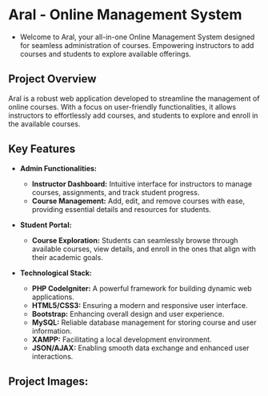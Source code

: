 # Aral - Online Management System

- Welcome to Aral, your all-in-one Online Management System designed for seamless administration of courses. Empowering instructors to add courses and students to explore available offerings.

## Project Overview

Aral is a robust web application developed to streamline the management of online courses. With a focus on user-friendly functionalities, it allows instructors to effortlessly add courses, and students to explore and enroll in the available courses.

## Key Features

- **Admin Functionalities:**
  - **Instructor Dashboard:** Intuitive interface for instructors to manage courses, assignments, and track student progress.
  - **Course Management:** Add, edit, and remove courses with ease, providing essential details and resources for students.

- **Student Portal:**
  - **Course Exploration:** Students can seamlessly browse through available courses, view details, and enroll in the ones that align with their academic goals.

- **Technological Stack:**
  - **PHP CodeIgniter:** A powerful framework for building dynamic web applications.
  - **HTML5/CSS3:** Ensuring a modern and responsive user interface.
  - **Bootstrap:** Enhancing overall design and user experience.
  - **MySQL:** Reliable database management for storing course and user information.
  - **XAMPP:** Facilitating a local development environment.
  - **JSON/AJAX:** Enabling smooth data exchange and enhanced user interactions.
 
## Project Images:

